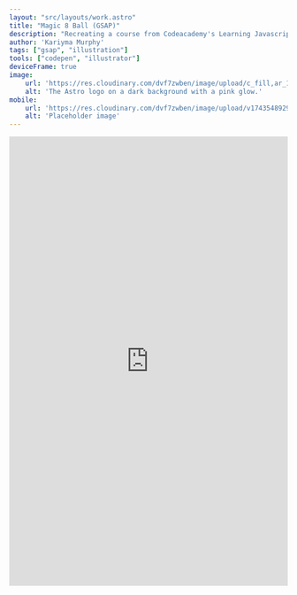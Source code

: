 ```yaml
---
layout: "src/layouts/work.astro"
title: "Magic 8 Ball (GSAP)"
description: "Recreating a course from Codeacademy's Learning Javascript tutorial with GreenSock (GSAP)"
author: 'Kariyma Murphy'
tags: ["gsap", "illustration"]
tools: ["codepen", "illustrator"]
deviceFrame: true
image:
    url: 'https://res.cloudinary.com/dvf7zwben/image/upload/c_fill,ar_16:9/v1743548920/codepen_magic8_kariymam_full_poqErya_jqp00l.png'
    alt: 'The Astro logo on a dark background with a pink glow.'
mobile:
    url: 'https://res.cloudinary.com/dvf7zwben/image/upload/v1743548929/codepen_magic8_kariymam_full_poqErya_mobile_kup8xt.png'
    alt: 'Placeholder image'
---
```


<!-- Codepen embed -->
<iframe height="300" style="width: 100%; height: 812px;" scrolling="no" title="magic 8" src="https://codepen.io/kariymam/embed/poqErya?default-tab=html%2Cresult&theme-id=light" frameborder="no" loading="lazy" allowtransparency="true" allowfullscreen="true">
  See the Pen <a href="https://codepen.io/kariymam/pen/poqErya">
  magic 8</a> by kariyma murphy (<a href="https://codepen.io/kariymam">@kariymam</a>)
  on <a href="https://codepen.io">CodePen</a>.
</iframe>

